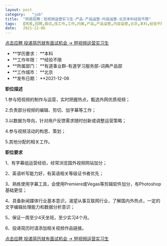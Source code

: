 ```yaml
---
layout:	post
category:	"job"
title:	"网易招聘：短视频运营实习生-产品-产品运营-内容运营-北京本科经验不限"
tags:	[网易,招聘,面试,找工作,工作,内推,产品,产品运营,内容运营,北京,本科,经验不限]
date:	2021-12-06
---
```


[点击应聘 投递简历就有面试机会 ->  短视频运营实习生](http://mobile.bole.netease.com/bole/boleDetail?id=9302&employeeId=346f03c3cda5f04c&key=all)



- **学历要求： **本科
- **工作年限： **经验不限
- **所属部门： **有道事业群-有道学习服务部-词典产品部
- **工作城市： **北京
- **发布日期： **2021-12-06



**职位描述**

1.参与短视频的制作与运营，实时把握热点，甄选外网优质视频；

2.负责部分视频的编辑、剪切、加字幕等工作；

3.以数据为导向，针对用户反馈需求随时创新或调整运营策略；

4.参与视频活动的构思、策划；

5.其他分配的相关工作。



**职位要求**

1、有字幕组运营经验，经常浏览国外视频网站加分；

2、英语听写能力好，有英语相关等级证书者优先；

3、熟练使用字幕工具，会使用Premiere或Vegas等剪辑软件加分，有Photoshop基础更佳；

4、具备新闻媒体行业基本意识，渴望从事互联网行业，了解国内外热点，一定的文字编辑处理能力和数据分析意识；

5、保证一周至少4天坐班，至少实习4个月。

6、投递简历时请添加相关视频作品链接。



[点击应聘 投递简历就有面试机会 ->  短视频运营实习生](http://mobile.bole.netease.com/bole/boleDetail?id=9302&employeeId=346f03c3cda5f04c&key=all)